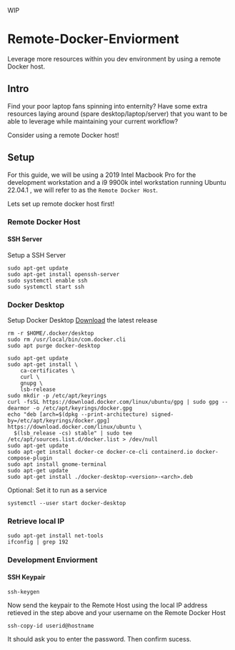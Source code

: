 WIP
# Remote-Docker-Enviorment
Leverage more resources within you dev environment by using a remote Docker host.

## Intro

Find your poor laptop fans spinning into enternity? Have some extra resources laying around (spare desktop/laptop/server) that you want to be able to leverage while maintaining your current workflow? 

Consider using a remote Docker host!


## Setup 

For this guide, we will be using a 2019 Intel Macbook Pro for the development workstation and a i9 9900k intel workstation running Ubuntu 22.04.1 , we will refer to as the `Remote Docker Host`. 


Lets set up remote docker host first!

### Remote Docker Host 

#### SSH Server

Setup a SSH Server 

```
sudo apt-get update
sudo apt-get install openssh-server
sudo systemctl enable ssh
sudo systemctl start ssh
```

### Docker Desktop

Setup Docker Desktop
[Download](https://desktop.docker.com/linux/main/amd64/docker-desktop-4.11.0-amd64.deb?utm_source=docker&utm_medium=webreferral&utm_campaign=docs-driven-download-linux-amd64) the latest release 

```
rm -r $HOME/.docker/desktop
sudo rm /usr/local/bin/com.docker.cli
sudo apt purge docker-desktop

sudo apt-get update
sudo apt-get install \
    ca-certificates \
    curl \
    gnupg \
    lsb-release
sudo mkdir -p /etc/apt/keyrings
curl -fsSL https://download.docker.com/linux/ubuntu/gpg | sudo gpg --dearmor -o /etc/apt/keyrings/docker.gpg
echo "deb [arch=$(dpkg --print-architecture) signed-by=/etc/apt/keyrings/docker.gpg] https://download.docker.com/linux/ubuntu \
  $(lsb_release -cs) stable" | sudo tee /etc/apt/sources.list.d/docker.list > /dev/null
sudo apt-get update
sudo apt-get install docker-ce docker-ce-cli containerd.io docker-compose-plugin
sudo apt install gnome-terminal
sudo apt-get update
sudo apt-get install ./docker-desktop-<version>-<arch>.deb
```

Optional: Set it to run as a service
```
systemctl --user start docker-desktop
```

### Retrieve local IP 

```
sudo apt-get install net-tools
ifconfig | grep 192
```

### Development Enviorment

#### SSH Keypair

```
ssh-keygen
```

Now send the keypair to the Remote Host using the local IP address retieved in the step above and your username on the Remote Docker Host
```
ssh-copy-id userid@hostname
```

It should ask you to enter the password. Then confirm sucess. 

#### 

